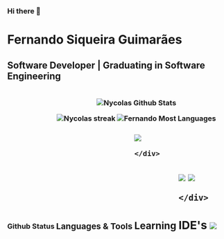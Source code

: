 ### Hi there 👋

<!--
Here are some ideas to get you started:

- 🔭 I’m currently working on ...
- 🌱 I’m currently learning ...
- 👯 I’m looking to collaborate on ...
- 🤔 I’m looking for help with ...
- 💬 Ask me about ...
- 📫 How to reach me: ...
- 😄 Pronouns: ...
- ⚡ Fun fact: ...
-->

<h1> Fernando Siqueira Guimarães
  <h2>Software Developer | Graduating in Software Engineering</h2>
 
 
  <h3>Github Status
    <div style="display: inline-block">
   <p align="center"><img alt="Nycolas Github Stats"   src="https://github-readme-stats.vercel.app/api?username=Fernando-Gui&show_icons=false&count_private=True&theme=blue-green&hide_border=true&bg_color=0D1117" /></a></p>
  <p align="center" >
    <img  alt="Nycolas streak"  src="https://github-readme-streak-stats.herokuapp.com/?user=Fernando-Gui&theme=blue-green&hide_border=true&stroke=0000&background=0D1117" /> </a>
    <img  alt="Fernando Most Languages"  src="https://github-readme-stats.vercel.app/api/top-langs/?username=Fernando-Gui&theme=blue-green&hide_border=true&bg_color=0D1116"/></a></p>
    

  <h3>Languages & Tools
    <div style="display: inline-block;">
    <img src="https://img.shields.io/badge/-JavaScript-000?&logo=JavaScript">

    </div>

  <h3>Learning
    <div style="display: inline-block;">
    <img src="https://img.shields.io/badge/-Git-000?&logo=Git">    
    <img src="https://img.shields.io/badge/-MySQL-000?&logo=MySQL">
   
    </div>

  <h3>IDE's
    <div style="display: inline-block;">
    <img src="https://img.shields.io/badge/-Visual%20Studio%20Code-000?&logo=Visual%20Studio%20Code&logoColor=blue">
